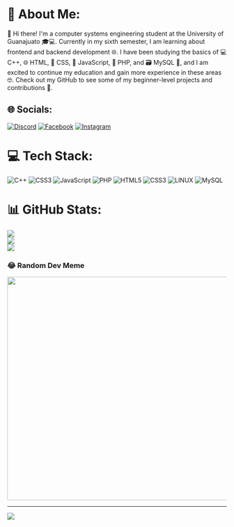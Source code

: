 # 💫 About Me:
👋 Hi there! I'm a computer systems engineering student at the University of Guanajuato 🎓💻. Currently in my sixth semester, I am learning about frontend and backend development 🌐. I have been studying the basics of 💻 C++, 🌐 HTML, 🎨 CSS, 🚀 JavaScript, 💾 PHP, and 🗃️ MySQL 💪, and I am excited to continue my education and gain more experience in these areas 🤓. Check out my GitHub to see some of my beginner-level projects and contributions 🚀.


## 🌐 Socials:
[![Discord](https://img.shields.io/badge/Discord-%237289DA.svg?logo=discord&logoColor=white)](https://discord.gg/JoseJavierGJ#9828) [![Facebook](https://img.shields.io/badge/Facebook-%231877F2.svg?logo=Facebook&logoColor=white)](https://facebook.com/JoseJavierGJ) [![Instagram](https://img.shields.io/badge/Instagram-%23E4405F.svg?logo=Instagram&logoColor=white)](https://instagram.com/jjosejaviergj) 

# 💻 Tech Stack:
![C++](https://img.shields.io/badge/c++-%2300599C.svg?style=for-the-badge&logo=c%2B%2B&logoColor=white) ![CSS3](https://img.shields.io/badge/css3-%231572B6.svg?style=for-the-badge&logo=css3&logoColor=white) ![JavaScript](https://img.shields.io/badge/javascript-%23323330.svg?style=for-the-badge&logo=javascript&logoColor=%23F7DF1E) ![PHP](https://img.shields.io/badge/php-%23777BB4.svg?style=for-the-badge&logo=php&logoColor=white) ![HTML5](https://img.shields.io/badge/html5-%23E34F26.svg?style=for-the-badge&logo=html5&logoColor=white) ![CSS3](https://img.shields.io/badge/css3-%231572B6.svg?style=for-the-badge&logo=css3&logoColor=white) ![LINUX](https://img.shields.io/badge/Linux-FCC624?style=for-the-badge&logo=linux&logoColor=black) ![MySQL](https://img.shields.io/badge/mysql-%2300f.svg?style=for-the-badge&logo=mysql&logoColor=white)
# 📊 GitHub Stats:
![](https://github-readme-stats.vercel.app/api?username=JoseJavierGJ&theme=midnight-purple&hide_border=false&include_all_commits=false&count_private=false)<br/>
![](https://github-readme-streak-stats.herokuapp.com/?user=JoseJavierGJ&theme=midnight-purple&hide_border=false)<br/>
![](https://github-readme-stats.vercel.app/api/top-langs/?username=JoseJavierGJ&theme=midnight-purple&hide_border=false&include_all_commits=false&count_private=false&layout=compact)

### 😂 Random Dev Meme
<img src="https://rm.up.railway.app/" width="512px"/>

---
[![](https://visitcount.itsvg.in/api?id=JoseJavierGJ&icon=2&color=0)](https://visitcount.itsvg.in)

<!-- Proudly created with GPRM ( https://gprm.itsvg.in ) -->
